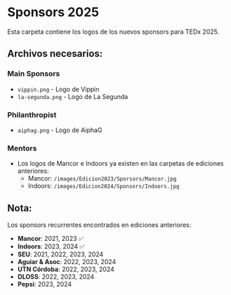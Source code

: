 # Sponsors 2025

Esta carpeta contiene los logos de los nuevos sponsors para TEDx 2025.

## Archivos necesarios:

### Main Sponsors
- `vippin.png` - Logo de Vippin
- `la-segunda.png` - Logo de La Segunda

### Philanthropist  
- `aiphag.png` - Logo de AiphaG

### Mentors
- Los logos de Mancor e Indoors ya existen en las carpetas de ediciones anteriores:
  - Mancor: `/images/Edicion2023/Sporsors/Mancor.jpg`
  - Indoors: `/images/Edicion2024/Sponsors/Indoors.jpg`

## Nota:
Los sponsors recurrentes encontrados en ediciones anteriores:
- **Mancor**: 2021, 2023 ✅
- **Indoors**: 2023, 2024 ✅
- **SEU**: 2021, 2022, 2023, 2024
- **Aguiar & Asoc**: 2022, 2023, 2024
- **UTN Córdoba**: 2022, 2023, 2024
- **DLOSS**: 2022, 2023, 2024
- **Pepsi**: 2023, 2024
